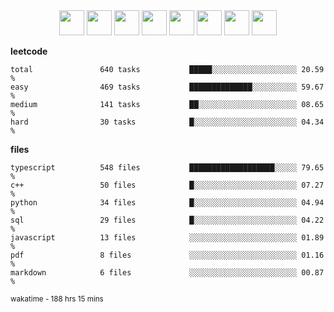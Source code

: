 <div align="center"><img src="https://assets.leetcode.com/static_assets/marketing/2024-100-lg.png" width="40" height="40"> <img src="https://assets.leetcode.com/static_assets/marketing/2024-50-lg.png" width="40" height="40"> <img src="https://assets.leetcode.com/static_assets/marketing/lg50.png" width="40" height="40"> <img src="https://leetcode.com/static/images/badges/dcc-2024-3.png" width="40" height="40"> <img src="https://leetcode.com/static/images/badges/dcc-2024-2.png" width="40" height="40"> <img src="https://leetcode.com/static/images/badges/dcc-2024-1.png" width="40" height="40"> <img src="https://leetcode.com/static/images/badges/dcc-2023-12.png" width="40" height="40"> <img src="https://leetcode.com/static/images/badges/dcc-2023-11.png" width="40" height="40"> </div>

**leetcode**
```text
total               640 tasks           █████░░░░░░░░░░░░░░░░░░░ 20.59 %             
easy                469 tasks           ██████████████░░░░░░░░░░ 59.67 %             
medium              141 tasks           ██░░░░░░░░░░░░░░░░░░░░░░ 08.65 %             
hard                30 tasks            █░░░░░░░░░░░░░░░░░░░░░░░ 04.34 %             
```

**files**
```text
typescript          548 files           ███████████████████░░░░░ 79.65 %             
c++                 50 files            █░░░░░░░░░░░░░░░░░░░░░░░ 07.27 %             
python              34 files            █░░░░░░░░░░░░░░░░░░░░░░░ 04.94 %             
sql                 29 files            █░░░░░░░░░░░░░░░░░░░░░░░ 04.22 %             
javascript          13 files            ░░░░░░░░░░░░░░░░░░░░░░░░ 01.89 %             
pdf                 8 files             ░░░░░░░░░░░░░░░░░░░░░░░░ 01.16 %             
markdown            6 files             ░░░░░░░░░░░░░░░░░░░░░░░░ 00.87 %             
```

<sub>wakatime - 188 hrs 15 mins</sub>